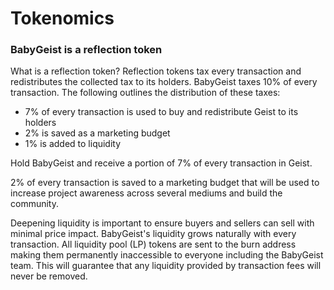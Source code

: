 # Tokenomics

### BabyGeist is a reflection token

What is a reflection token? Reflection tokens tax every transaction and redistributes the collected tax to its holders. BabyGeist taxes 10% of every transaction. The following outlines the distribution of these taxes:

* 7% of every transaction is used to buy and redistribute Geist to its holders
* 2% is saved as a marketing budget
* 1% is added to liquidity

Hold BabyGeist and receive a portion of 7% of every transaction in Geist.

2% of every transaction is saved to a marketing budget that will be used to increase project awareness across several mediums and build the community.

Deepening liquidity is important to ensure buyers and sellers can sell with minimal price impact. BabyGeist's liquidity grows naturally with every transaction. All liquidity pool (LP) tokens are sent to the burn address making them permanently inaccessible to everyone including the BabyGeist team. This will guarantee that any liquidity provided by transaction fees will never be removed.
